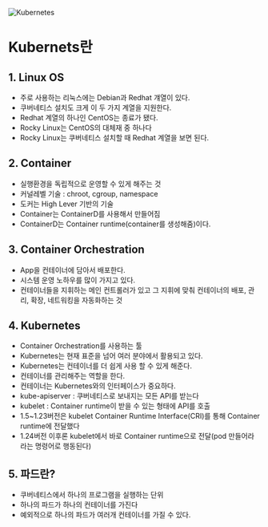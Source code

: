![Kubernetes](https://github.com/user-attachments/assets/3ec2d35d-184a-480a-878f-1f89f9547880)

# Kubernets란


## 1. Linux OS
 - 주로 사용하는 리눅스에는 Debian과 Redhat 걔열이 있다.
 - 쿠버네티스 설치도 크게 이 두 가지 계열을 지원한다.
 - Redhat 계열의 하나인 CentOS는 종료가 됐다.
 - Rocky Linux는 CentOS의 대체재 중 하나다
 - Rocky Linux는 쿠버네티스 설치할 때 Redhat 계열을 보면 된다.

## 2. Container
 - 실행환경을 독립적으로 운영할 수 있게 해주는 것
 - 커널레벨 기술 : chroot, cgroup, namespace
 - 도커는 High Lever 기반의 기술
 - Container는 ContainerD를 사용해서 만들어짐
 - ContainerD는 Container runtime(container를 생성해줌)이다.

## 3. Container Orchestration
 - App을 컨테이너에 담아서 배포한다.
 - 시스템 운영 노하우를 많이 가지고 있다.
 - 컨테이너들을 지휘하는 메인 컨트롤러가 있고 그 지휘에 맞춰 컨테이너의 배포, 관리, 확장, 네트워킹을 자동화하는 것

## 4. Kubernetes
 - Container Orchestration를 사용하는 툴
 - Kubernetes는 현재 표준을 넘어 여러 분야에서 활용되고 있다.
 - Kubernetes는 컨테이너를 더 쉽게 사용 할 수 있게 해준다.
 - 컨테이너를 관리해주는 역할을 한다.
 - 컨테이너는 Kubernetes와의 인터페이스가 중요하다.
 - kube-apiserver : 쿠버네티스로 보내지는 모든 API를 받는다
 - kubelet : Container runtime이 받을 수 있는 형태에 API를 호출
 - 1.5~1.23버전은 kubelet Container Runtime Interface(CRI)를 통해 Container runtime에 전달했다
 - 1.24버전 이후론 kubelet에서 바로 Container runtime으로 전달(pod 만들어라 라는 명령어로 행동된다)

## 5. 파드란?
 - 쿠버네티스에서 하나의 프로그램을 실행하는 단위
 - 하나의 파드가 하나의 컨테이너를 가진다
 - 예외적으로 하나의 파드가 여러개 컨테이너를 가질 수 있다.

 